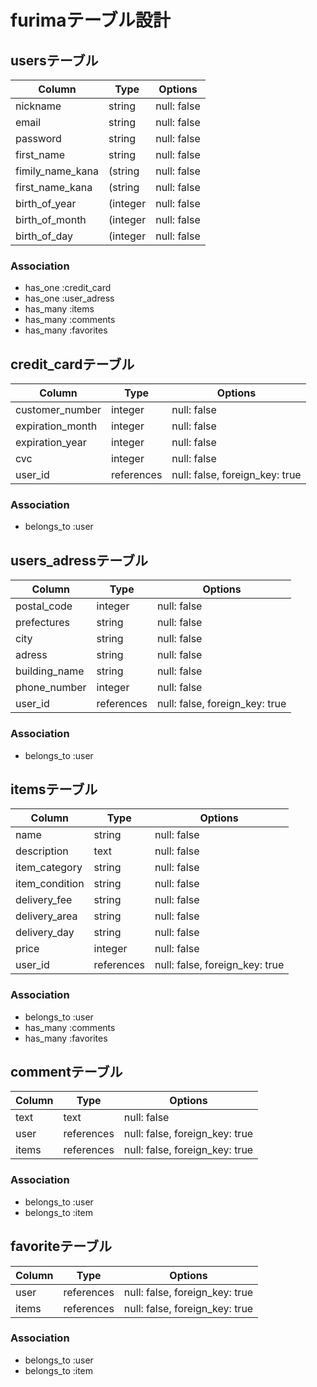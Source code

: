 # furimaテーブル設計

## usersテーブル

| Column         | Type    | Options      |
| -------------- | ------- | ------------ |
| nickname       | string  | null: false  |
| email          | string  | null: false  |
| password       | string  | null: false  |
| first_name     |string   | null: false  |
|fimily_name_kana|(string  | null: false  |
|first_name_kana |(string  | null: false  |
|birth_of_year   |(integer | null: false  |
|birth_of_month  |(integer | null: false  |
|birth_of_day    |(integer | null: false  |

### Association

- has_one :credit_card
- has_one :user_adress
- has_many :items
- has_many :comments
- has_many :favorites



## credit_cardテーブル

| Column          | Type       | Options                        |
| --------------- | ---------- | ------------------------------ |
|customer_number  | integer    | null: false                    |
|expiration_month | integer    | null: false                    |
|expiration_year  | integer    | null: false                    |
|cvc              | integer    | null: false                    |
|user_id          | references | null: false, foreign_key: true |

### Association

- belongs_to :user 


## users_adressテーブル

| Column       | Type        | Options                       |
| ------------ | ----------- | ----------------------------- |
|postal_code   | integer     | null: false                   |
|prefectures   | string     | null: false                    |
|city          | string     | null: false                    |
|adress        | string     | null: false                    |
|building_name | string     | null: false                    |
|phone_number  | integer    | null: false                    |
|user_id       | references | null: false, foreign_key: true |

### Association

- belongs_to :user 

## itemsテーブル

| Column        | Type         | Options                        |
| ------------- | ------------ | ------------------------------ |
|name           | string       | null: false                    |
|description    | text         | null: false                    |
|item_category  | string       | null: false                    |
|item_condition | string       | null: false                    |
|delivery_fee   | string       | null: false                    |
|delivery_area  | string       | null: false                    |
|delivery_day   | string       | null: false                    |
|price          | integer      | null: false                    |
|user_id        | references   | null: false, foreign_key: true |

### Association

- belongs_to :user 
- has_many :comments
- has_many :favorites

## commentテーブル

| Column    | Type       | Options                        |
| --------- | ---------- | ------------------------------ |
| text      | text       | null: false                    |
| user      | references | null: false, foreign_key: true |
| items     | references | null: false, foreign_key: true |

### Association

- belongs_to :user
- belongs_to :item

## favoriteテーブル

| Column    | Type       | Options                        |
| --------- | ---------- | ------------------------------ |
| user      | references | null: false, foreign_key: true |
| items     | references | null: false, foreign_key: true |

### Association

- belongs_to :user
- belongs_to :item
